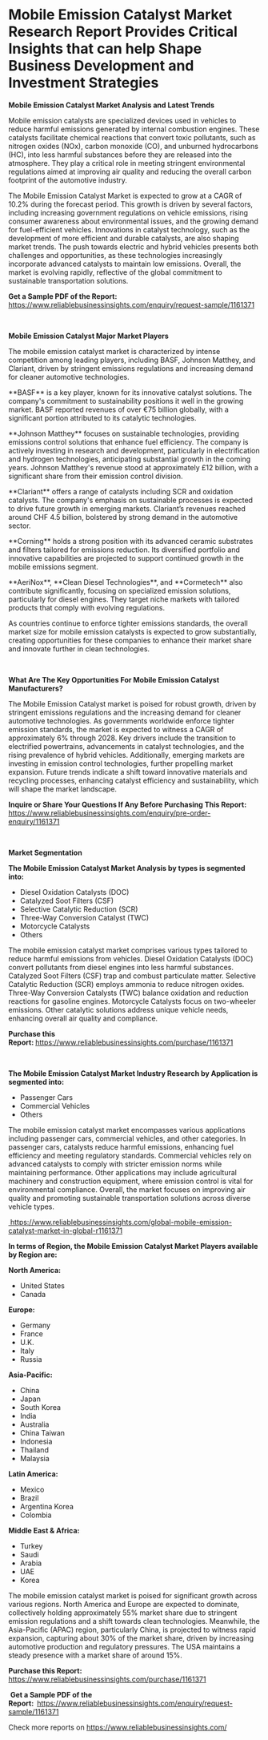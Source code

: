 <p><h1>Mobile Emission Catalyst Market Research Report Provides Critical Insights that can help Shape Business Development and Investment Strategies</h1></p><p><strong>Mobile Emission Catalyst Market Analysis and Latest Trends</strong></p>
<p><p>Mobile emission catalysts are specialized devices used in vehicles to reduce harmful emissions generated by internal combustion engines. These catalysts facilitate chemical reactions that convert toxic pollutants, such as nitrogen oxides (NOx), carbon monoxide (CO), and unburned hydrocarbons (HC), into less harmful substances before they are released into the atmosphere. They play a critical role in meeting stringent environmental regulations aimed at improving air quality and reducing the overall carbon footprint of the automotive industry.</p><p>The Mobile Emission Catalyst Market is expected to grow at a CAGR of 10.2% during the forecast period. This growth is driven by several factors, including increasing government regulations on vehicle emissions, rising consumer awareness about environmental issues, and the growing demand for fuel-efficient vehicles. Innovations in catalyst technology, such as the development of more efficient and durable catalysts, are also shaping market trends. The push towards electric and hybrid vehicles presents both challenges and opportunities, as these technologies increasingly incorporate advanced catalysts to maintain low emissions. Overall, the market is evolving rapidly, reflective of the global commitment to sustainable transportation solutions.</p></p>
<p><strong>Get a Sample PDF of the Report:&nbsp;</strong> <a href="https://www.reliablebusinessinsights.com/enquiry/request-sample/1161371?utm_campaign=3314&utm_medium=2&utm_source=Github&utm_content=ia&utm_term=22032025&utm_id=mobile-emission-catalyst">https://www.reliablebusinessinsights.com/enquiry/request-sample/1161371</a></p>
<p>&nbsp;</p>
<p><strong>Mobile Emission Catalyst Major Market Players</strong></p>
<p><p>The mobile emission catalyst market is characterized by intense competition among leading players, including BASF, Johnson Matthey, and Clariant, driven by stringent emissions regulations and increasing demand for cleaner automotive technologies. </p><p>**BASF** is a key player, known for its innovative catalyst solutions. The company's commitment to sustainability positions it well in the growing market. BASF reported revenues of over €75 billion globally, with a significant portion attributed to its catalytic technologies. </p><p>**Johnson Matthey** focuses on sustainable technologies, providing emissions control solutions that enhance fuel efficiency. The company is actively investing in research and development, particularly in electrification and hydrogen technologies, anticipating substantial growth in the coming years. Johnson Matthey's revenue stood at approximately £12 billion, with a significant share from their emission control division.</p><p>**Clariant** offers a range of catalysts including SCR and oxidation catalysts. The company's emphasis on sustainable processes is expected to drive future growth in emerging markets. Clariant’s revenues reached around CHF 4.5 billion, bolstered by strong demand in the automotive sector.</p><p>**Corning** holds a strong position with its advanced ceramic substrates and filters tailored for emissions reduction. Its diversified portfolio and innovative capabilities are projected to support continued growth in the mobile emissions segment.</p><p>**AeriNox**, **Clean Diesel Technologies**, and **Cormetech** also contribute significantly, focusing on specialized emission solutions, particularly for diesel engines. They target niche markets with tailored products that comply with evolving regulations.</p><p>As countries continue to enforce tighter emissions standards, the overall market size for mobile emission catalysts is expected to grow substantially, creating opportunities for these companies to enhance their market share and innovate further in clean technologies.</p></p>
<p>&nbsp;</p>
<p><strong>What Are The Key Opportunities For Mobile Emission Catalyst Manufacturers?</strong></p>
<p><p>The Mobile Emission Catalyst market is poised for robust growth, driven by stringent emissions regulations and the increasing demand for cleaner automotive technologies. As governments worldwide enforce tighter emission standards, the market is expected to witness a CAGR of approximately 6% through 2028. Key drivers include the transition to electrified powertrains, advancements in catalyst technologies, and the rising prevalence of hybrid vehicles. Additionally, emerging markets are investing in emission control technologies, further propelling market expansion. Future trends indicate a shift toward innovative materials and recycling processes, enhancing catalyst efficiency and sustainability, which will shape the market landscape.</p></p>
<p><strong>Inquire or Share Your Questions If Any Before Purchasing This Report:</strong> <a href="https://www.reliablebusinessinsights.com/enquiry/pre-order-enquiry/1161371?utm_campaign=3314&utm_medium=2&utm_source=Github&utm_content=ia&utm_term=22032025&utm_id=mobile-emission-catalyst">https://www.reliablebusinessinsights.com/enquiry/pre-order-enquiry/1161371</a></p>
<p>&nbsp;</p>
<p><strong>Market Segmentation</strong></p>
<p><strong>The Mobile Emission Catalyst Market Analysis by types is segmented into:</strong></p>
<p><ul><li>Diesel Oxidation Catalysts (DOC)</li><li>Catalyzed Soot Filters (CSF)</li><li>Selective Catalytic Reduction (SCR)</li><li>Three-Way Conversion Catalyst (TWC)</li><li>Motorcycle Catalysts</li><li>Others</li></ul></p>
<p><p>The mobile emission catalyst market comprises various types tailored to reduce harmful emissions from vehicles. Diesel Oxidation Catalysts (DOC) convert pollutants from diesel engines into less harmful substances. Catalyzed Soot Filters (CSF) trap and combust particulate matter. Selective Catalytic Reduction (SCR) employs ammonia to reduce nitrogen oxides. Three-Way Conversion Catalysts (TWC) balance oxidation and reduction reactions for gasoline engines. Motorcycle Catalysts focus on two-wheeler emissions. Other catalytic solutions address unique vehicle needs, enhancing overall air quality and compliance.</p></p>
<p><strong>Purchase this Report:&nbsp;</strong><a href="https://www.reliablebusinessinsights.com/purchase/1161371?utm_campaign=3314&utm_medium=2&utm_source=Github&utm_content=ia&utm_term=22032025&utm_id=mobile-emission-catalyst">https://www.reliablebusinessinsights.com/purchase/1161371</a></p>
<p>&nbsp;</p>
<p><strong>The Mobile Emission Catalyst Market Industry Research by Application is segmented into:</strong></p>
<p><ul><li>Passenger Cars</li><li>Commercial Vehicles</li><li>Others</li></ul></p>
<p><p>The mobile emission catalyst market encompasses various applications including passenger cars, commercial vehicles, and other categories. In passenger cars, catalysts reduce harmful emissions, enhancing fuel efficiency and meeting regulatory standards. Commercial vehicles rely on advanced catalysts to comply with stricter emission norms while maintaining performance. Other applications may include agricultural machinery and construction equipment, where emission control is vital for environmental compliance. Overall, the market focuses on improving air quality and promoting sustainable transportation solutions across diverse vehicle types.</p></p>
<p><a href="https://www.reliablebusinessinsights.com/global-mobile-emission-catalyst-market-in-global-r1161371?utm_campaign=3314&utm_medium=2&utm_source=Github&utm_content=ia&utm_term=22032025&utm_id=mobile-emission-catalyst">&nbsp;https://www.reliablebusinessinsights.com/global-mobile-emission-catalyst-market-in-global-r1161371</a></p>
<p><strong>In terms of Region, the Mobile Emission Catalyst Market Players available by Region are:</strong></p>
<p>
    <p> <strong> North America: </strong>
        <ul>
            <li>United States</li>
            <li>Canada</li>
        </ul>
        </p> 
    <p> <strong> Europe: </strong>
        <ul>
            <li>Germany</li>
            <li>France</li>
            <li>U.K.</li>
            <li>Italy</li>
            <li>Russia</li>
        </ul>
        </p> 
    <p> <strong> Asia-Pacific: </strong>
        <ul>
            <li>China</li>
            <li>Japan</li>
            <li>South Korea</li>
            <li>India</li>
            <li>Australia</li>
            <li>China Taiwan</li>
            <li>Indonesia</li>
            <li>Thailand</li>
            <li>Malaysia</li>
        </ul>
        </p> 
    <p> <strong> Latin America: </strong>
        <ul>
            <li>Mexico</li>
            <li>Brazil</li>
            <li>Argentina Korea</li>
            <li>Colombia</li>
        </ul>
        </p> 
    <p> <strong> Middle East & Africa: </strong>
        <ul>
            <li>Turkey</li>
            <li>Saudi</li>
            <li>Arabia</li>
            <li>UAE</li>
            <li>Korea</li>
        </ul>
    </p>
    </p>
<p><p>The mobile emission catalyst market is poised for significant growth across various regions. North America and Europe are expected to dominate, collectively holding approximately 55% market share due to stringent emission regulations and a shift towards clean technologies. Meanwhile, the Asia-Pacific (APAC) region, particularly China, is projected to witness rapid expansion, capturing about 30% of the market share, driven by increasing automotive production and regulatory pressures. The USA maintains a steady presence with a market share of around 15%.</p></p>
<p><strong>Purchase this Report: </strong><a href="https://www.reliablebusinessinsights.com/purchase/1161371?utm_campaign=3314&utm_medium=2&utm_source=Github&utm_content=ia&utm_term=22032025&utm_id=mobile-emission-catalyst">https://www.reliablebusinessinsights.com/purchase/1161371</a></p>
<p>&nbsp;<strong>Get a Sample PDF of the Report:&nbsp;&nbsp;</strong><a href="https://www.reliablebusinessinsights.com/enquiry/request-sample/1161371?utm_campaign=3314&utm_medium=2&utm_source=Github&utm_content=ia&utm_term=22032025&utm_id=mobile-emission-catalyst">https://www.reliablebusinessinsights.com/enquiry/request-sample/1161371</a></p>
<p><strong></strong></p>
<p>Check more reports on <a href="https://www.reliablebusinessinsights.com/?utm_campaign=3314&utm_medium=2&utm_source=Github&utm_content=ia&utm_term=22032025&utm_id=mobile-emission-catalyst">https://www.reliablebusinessinsights.com/</a></p>